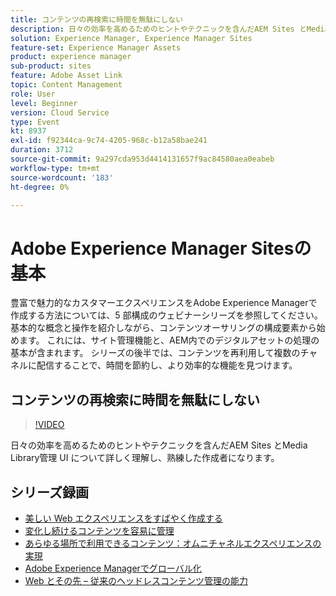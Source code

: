 ```yaml
---
title: コンテンツの再検索に時間を無駄にしない
description: 日々の効率を高めるためのヒントやテクニックを含んだAEM Sites とMedia Library管理 UI について詳しく理解し、熟練した作成者になる
solution: Experience Manager, Experience Manager Sites
feature-set: Experience Manager Assets
product: experience manager
sub-product: sites
feature: Adobe Asset Link
topic: Content Management
role: User
level: Beginner
version: Cloud Service
type: Event
kt: 8937
exl-id: f92344ca-9c74-4205-968c-b12a58bae241
duration: 3712
source-git-commit: 9a297cda953d4414131657f9ac84580aea0eabeb
workflow-type: tm+mt
source-wordcount: '183'
ht-degree: 0%

---
```


# Adobe Experience Manager Sitesの基本

豊富で魅力的なカスタマーエクスペリエンスをAdobe Experience Managerで作成する方法については、5 部構成のウェビナーシリーズを参照してください。 基本的な概念と操作を紹介しながら、コンテンツオーサリングの構成要素から始めます。 これには、サイト管理機能と、AEM内でのデジタルアセットの処理の基本が含まれます。 シリーズの後半では、コンテンツを再利用して複数のチャネルに配信することで、時間を節約し、より効率的な機能を見つけます。

## コンテンツの再検索に時間を無駄にしない

>[!VIDEO](https://video.tv.adobe.com/v/336983/?quality=12&learn=on&hidetitle=true)

日々の効率を高めるためのヒントやテクニックを含んだAEM Sites とMedia Library管理 UI について詳しく理解し、熟練した作成者になります。

## シリーズ録画

* [美しい Web エクスペリエンスをすばやく作成する](authoring-fundamentals.md)
* [変化し続けるコンテンツを容易に管理](collaboration-tools.md)
* [あらゆる場所で利用できるコンテンツ：オムニチャネルエクスペリエンスの実現](omnichannel-experiences.md)
* [Adobe Experience Managerでグローバル化](multi-site-management-web-translation.md)
* [Web とその先 – 従来のヘッドレスコンテンツ管理の能力](traditional-headless-content-management.md)
